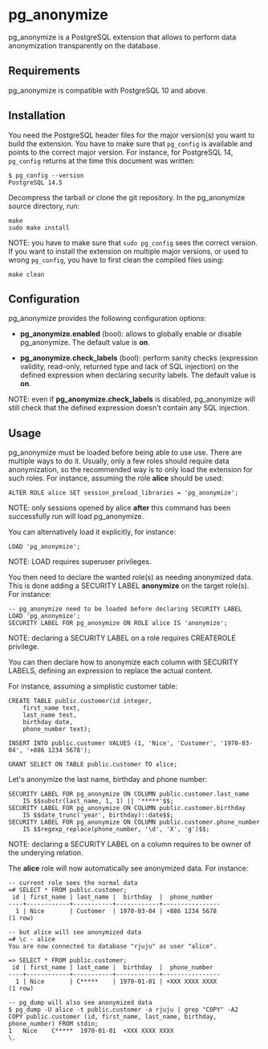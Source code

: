 pg_anonymize
============

pg_anonymize is a PostgreSQL extension that allows to perform data
anonymization transparently on the database.

Requirements
------------

pg_anonymize is compatible with PostgreSQL 10 and above.

Installation
------------

You need the PostgreSQL header files for the major version(s) you want to build
the extension.  You have to make sure that `pg_config` is available and points
to the correct major version.  For instance, for PostgreSQL 14, `pg_config`
returns at the time this document was written:

```
$ pg_config --version
PostgreSQL 14.5
```

Decompress the tarball or clone the git repository.  In the pg_anonymize source
directory, run:

```
make
sudo make install
```

NOTE: you have to make sure that `sudo pg_config` sees the correct version.  If
you want to install the extension on multiple major versions, or used to wrong
`pg_config`, you have to first clean the compiled files using:

```
make clean
```

Configuration
-------------

pg_anonymize provides the following configuration options:

- **pg_anonymize.enabled** (bool): allows to globally enable or disable
  pg_anonymize.  The default value is **on**.

- **pg_anonymize.check_labels** (bool): perform sanity checks (expression
  validity, read-only, returned type and lack of SQL injection) on the defined
  expression when declaring security labels.  The default value is **on**.

NOTE: even if **pg_anonymize.check_labels** is disabled, pg_anonymize will
still check that the defined expression doesn't contain any SQL injection.

Usage
-----

pg_anonymize must be loaded before being able to use use.  There are multiple
ways to do it.  Usually, only a few roles should require data anonymization, so
the recommended way is to only load the extension for such roles.  For
instance, assuming the role **alice** should be used:

```
ALTER ROLE alice SET session_preload_libraries = 'pg_anonymize';
```

NOTE: only sessions opened by alice **after** this command has been
successfully run will load pg_anonymize.

You can alternatively load it explicitly, for instance:

```
LOAD 'pg_anonymize';
```

NOTE: LOAD requires superuser privileges.

You then need to declare the wanted role(s) as needing anonymized data.  This
is done adding a SECURITY LABEL **anonymize** on the target role(s).  For
instance:

```
-- pg_anonymize need to be loaded before declaring SECURITY LABEL
LOAD 'pg_anonymize';
SECURITY LABEL FOR pg_anonymize ON ROLE alice IS 'anonymize';
```

NOTE: declaring a SECURITY LABEL on a role requires CREATEROLE privilege.

You can then declare how to anonymize each column with SECURITY LABELS,
defining an expression to replace the actual content.

For instance, assuming a simplistic customer table:

```
CREATE TABLE public.customer(id integer,
    first_name text,
    last_name text,
    birthday date,
    phone_number text);

INSERT INTO public.customer VALUES (1, 'Nice', 'Customer', '1970-03-04', '+886 1234 5678');

GRANT SELECT ON TABLE public.customer TO alice;
```

Let's anonymize the last name, birthday and phone number:

```
SECURITY LABEL FOR pg_anonymize ON COLUMN public.customer.last_name
    IS $$substr(last_name, 1, 1) || '*****'$$;
SECURITY LABEL FOR pg_anonymize ON COLUMN public.customer.birthday
    IS $$date_trunc('year', birthday)::date$$;
SECURITY LABEL FOR pg_anonymize ON COLUMN public.customer.phone_number
    IS $$regexp_replace(phone_number, '\d', 'X', 'g')$$;
```

NOTE: declaring a SECURITY LABEL on a column requires to be owner of the
underying relation.

The **alice** role will now automatically see anonymized data.  For instance:

```
-- current role sees the normal data
=# SELECT * FROM public.customer;
 id | first_name | last_name |  birthday  |  phone_number
----+------------+-----------+------------+----------------
  1 | Nice       | Customer  | 1970-03-04 | +886 1234 5678
(1 row)

-- but alice will see anonymized data
=# \c - alice
You are now connected to database "rjuju" as user "alice".

=> SELECT * FROM public.customer;
 id | first_name | last_name |  birthday  |  phone_number
----+------------+-----------+------------+----------------
  1 | Nice       | C*****    | 1970-01-01 | +XXX XXXX XXXX
(1 row)

-- pg_dump will also see anonymized data
$ pg_dump -U alice -t public.customer -a rjuju | grep "COPY" -A2
COPY public.customer (id, first_name, last_name, birthday, phone_number) FROM stdin;
1	Nice	C*****	1970-01-01	+XXX XXXX XXXX
\.
```
